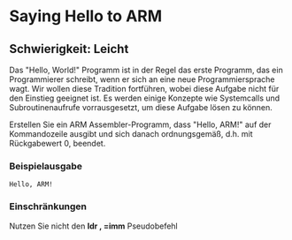 # Saying Hello to ARM
## Schwierigkeit: Leicht

Das "Hello, World!" Programm ist in der Regel das erste Programm,
das ein Programmierer schreibt, wenn er sich an eine neue Programmiersprache
wagt. Wir wollen diese Tradition fortführen, wobei diese Aufgabe nicht für
den Einstieg geeignet ist. Es werden einige Konzepte wie Systemcalls und
Subroutinenaufrufe vorrausgesetzt, um diese Aufgabe lösen zu können.

Erstellen Sie ein ARM Assembler-Programm, dass "Hello, ARM!" auf der Kommandozeile ausgibt und
sich danach ordnungsgemäß, d.h. mit Rückgabewert 0, beendet.

### Beispielausgabe
```
Hello, ARM!
```

### Einschränkungen
Nutzen Sie nicht den __ldr <Rd>, =imm__ Pseudobefehl

